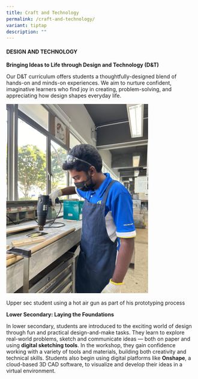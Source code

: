 ```yaml
---
title: Craft and Technology
permalink: /craft-and-technology/
variant: tiptap
description: ""
---
```

<h4><strong>DESIGN AND TECHNOLOGY</strong></h4>
<p><strong>Bringing Ideas to Life through Design and Technology (D&amp;T)</strong>
</p>
<p>Our D&amp;T curriculum offers students a thoughtfully-designed blend of
hands-on and minds-on experiences. We aim to nurture confident, imaginative
learners who find joy in creating, problem-solving, and appreciating how
design shapes everyday life.</p>
<div class="isomer-image-wrapper">
<img style="width: 75%;" height="auto" width="100%" alt="" src="/images/Academic Programmes 2025/Figure_2.jpg">
</div>
<p>Upper sec student using a hot air gun as part of his prototyping process</p>
<p><strong>Lower Secondary: Laying the Foundations</strong>
</p>
<p>In lower secondary, students are introduced to the exciting world of design
through fun and practical design-and-make tasks. They learn to explore
real-world problems, sketch and communicate ideas — both on paper and using <strong>digital sketching tools</strong>.
In the workshop, they gain confidence working with a variety of tools and
materials, building both creativity and technical skills. Students also
begin using digital platforms like <strong>Onshape</strong>, a cloud-based
3D CAD software, to visualize and develop their ideas in a virtual environment.</p>
<p></p>
<p></p>
<p></p>